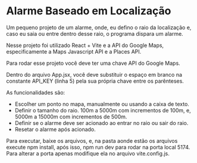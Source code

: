 # Alarme Baseado em Localização

Um pequeno projeto de um alarme, onde, eu defino o raio da localização e, caso eu saia ou entre dentro desse raio, o programa dispara um alarme.

Nesse projeto foi utilizado React + Vite e a API do Google Maps, especificamente a Maps Javascript API e a Places API.

Para rodar esse projeto você deve ter uma chave API do Google Maps.

Dentro do arquivo App.jsx, você deve substituir o espaço em branco na constante API_KEY (linha 5) pela sua própria chave entre os parênteses.

As funcionalidades são:

- Escolher um ponto no mapa, manualmente ou usando a caixa de texto.
- Definir o tamanho do raio. 100m a 5000m com incrementos de 100m, e, 5000m a 15000m com incrementos de 500m.
- Definir se o alarme deve ser acionado ao entrar no raio ou sair do raio.
- Resetar o alarme após acionado.

Para executar, baixe os arquivos, e, na pasta aonde estão os arquivos execute npm install, após isso, npm run dev para rodar na porta local 5174. Para alterar a porta apenas modifique ela no arquivo vite.config.js.
